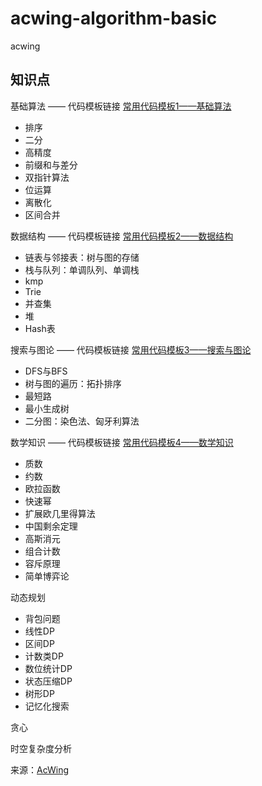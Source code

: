 # acwing-algorithm-basic
acwing
## 知识点  
基础算法 —— 代码模板链接 [常用代码模板1——基础算法](https://www.acwing.com/blog/content/277/)

- 排序
- 二分
- 高精度
- 前缀和与差分
- 双指针算法
- 位运算
- 离散化
- 区间合并

数据结构 —— 代码模板链接 [常用代码模板2——数据结构](https://www.acwing.com/blog/content/404/)

- 链表与邻接表：树与图的存储
- 栈与队列：单调队列、单调栈
- kmp
- Trie
- 并查集
- 堆
- Hash表

搜索与图论 —— 代码模板链接 [常用代码模板3——搜索与图论](https://www.acwing.com/blog/content/405/)

- DFS与BFS
- 树与图的遍历：拓扑排序
- 最短路
- 最小生成树
- 二分图：染色法、匈牙利算法

数学知识 —— 代码模板链接 [常用代码模板4——数学知识](https://www.acwing.com/blog/content/406/)

- 质数
- 约数
- 欧拉函数
- 快速幂
- 扩展欧几里得算法
- 中国剩余定理
- 高斯消元
- 组合计数
- 容斥原理
- 简单博弈论

动态规划
- 背包问题
- 线性DP
- 区间DP
- 计数类DP
- 数位统计DP
- 状态压缩DP
- 树形DP
- 记忆化搜索

贪心

时空复杂度分析



来源：[AcWing](https://www.acwing.com/activity/content/introduction/11/)
